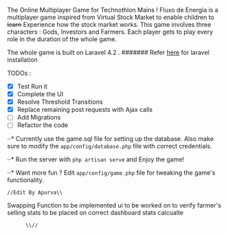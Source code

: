 The Online Multiplayer Game for Technothlon Mains !
Fluxo de Energia is a multiplayer game inspired from Virtual Stock Market to enable children to ~~learn~~ Experience how the stock market works.
This game involves three characters : Gods, Investors and Farmers. Each player gets to play every role in the duration of the whole game.

The whole game is built on Laravel 4.2 . 
####### Refer <a href="https://laravel.com/docs/4.2/installation"> here</a> for laravel installation

TODOs : 
- [x] Test Run it
- [x] Complete the UI
- [x] Resolve Threshold Transitions
- [x] Replace remaining post requests with Ajax calls
- [ ] Add Migrations
- [ ] Refactor the code

⋅⋅* Currently use the game.sql file for setting up the database. Also make sure to modify the `app/config/database.php` file with correct credentials.

⋅⋅*  Run the server with 
		`php artisan serve`
	and Enjoy the game!

⋅⋅* Want more fun ?
	Edit `app/config/game.php` file for tweaking the game's functionality.


	//Edit By Apurva\\
Swapping Function to be implemented
ui to be worked on
to verify farmer's selling
stats to be placed on correct dashboard
stats calcualte

	      \\//
